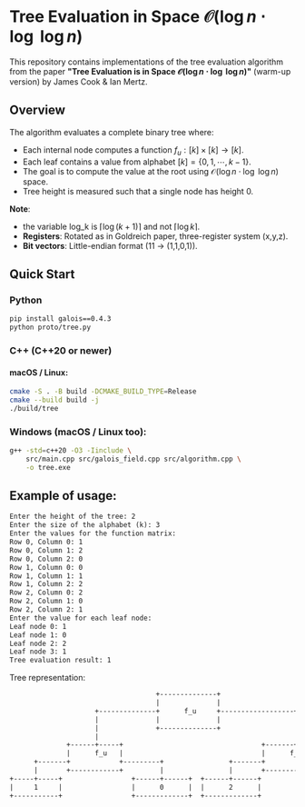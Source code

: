 # Tree Evaluation in Space $\mathcal{O}(\log n \cdot \log \ \log n)$ 

This repository contains implementations of the tree evaluation algorithm from the paper **"Tree Evaluation is in Space $\mathcal{O}(\log n \cdot \log \ \log n)$"** (warm-up version) by James Cook & Ian Mertz. 

## Overview 
The algorithm evaluates a complete binary tree where: 

- Each internal node computes a function $f_u: [k] × [k] \rightarrow [k]$. 
- Each leaf contains a value from alphabet $[k] = \{0, 1, \cdots, k-1 \}$. 
- The goal is to compute the value at the root using $\mathcal{O}(\log n \cdot \log \ \log n)$ space. 
- Tree height is measured such that a single node has height 0. 

**Note**: 
- the variable log_k is $\lceil \log (k+1) \rceil$ and not $\lceil \log k \rceil$.
- **Registers**: Rotated as in Goldreich paper, three-register system (x,y,z).
- **Bit vectors**: Little-endian format (11 $\rightarrow$ (1,1,0,1)).

## Quick Start 

### Python

```bash
pip install galois==0.4.3
python proto/tree.py
```

### C++ (C++20 or newer)
#### macOS / Linux:
```bash
cmake -S . -B build -DCMAKE_BUILD_TYPE=Release
cmake --build build -j
./build/tree
```


### Windows (macOS / Linux too):
```bash
g++ -std=c++20 -O3 -Iinclude \
    src/main.cpp src/galois_field.cpp src/algorithm.cpp \
    -o tree.exe
```
## Example of usage:
```txt
Enter the height of the tree: 2
Enter the size of the alphabet (k): 3
Enter the values for the function matrix:
Row 0, Column 0: 1
Row 0, Column 1: 2
Row 0, Column 2: 0
Row 1, Column 0: 0
Row 1, Column 1: 1
Row 1, Column 2: 2
Row 2, Column 0: 2
Row 2, Column 1: 0
Row 2, Column 2: 1
Enter the value for each leaf node:
Leaf node 0: 1
Leaf node 1: 0
Leaf node 2: 2
Leaf node 3: 1
Tree evaluation result: 1
```
Tree representation:
```txt
                                    +--------------+
                                    |              |
                     +--------------+      f_u     +------------------+
                     |              |              |                  |
                     |              +--------------+                  |
                     |                                                |
              +------+-----+                                  +-------+-------+
              |      f_u   |                                  |      f_u      |
      +-------+            +---------+                +-------+               +----------+
      |       +------------+         |                |       +---------------+          |
+-----+-----+                 +------+------+  +------+------+                    +------+------+
|     1     |                 |      0      |  |      2      |                    |      1      |
+-----------+                 +-------------+  +-------------+                    +-------------+

```
